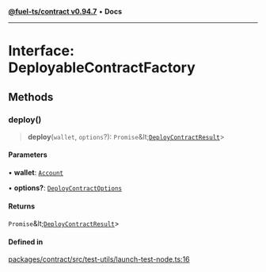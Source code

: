 [**@fuel-ts/contract v0.94.7**](../index.md) • **Docs**

***

# Interface: DeployableContractFactory

## Methods

### deploy()

> **deploy**(`wallet`, `options`?): `Promise`\&lt;[`DeployContractResult`](./src-index.md#deploycontractresulttcontract)\>

#### Parameters

• **wallet**: [`Account`](../Account/Account.md)

• **options?**: [`DeployContractOptions`](./src-index.md#deploycontractoptions)

#### Returns

`Promise`\&lt;[`DeployContractResult`](./src-index.md#deploycontractresulttcontract)\>

#### Defined in

[packages/contract/src/test-utils/launch-test-node.ts:16](https://github.com/FuelLabs/fuels-ts/blob/8420c2fcbdf57cb5242e933369ca6c4c5f9d66c9/packages/contract/src/test-utils/launch-test-node.ts#L16)
